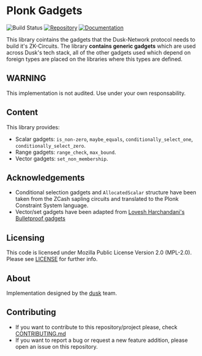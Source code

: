 # Plonk Gadgets
![Build Status](https://github.com/dusk-network/plonk_gadgets/workflows/Continuous%20integration/badge.svg)
[![Repository](https://img.shields.io/badge/github-plonk_gadgets-blueviolet?logo=github)](https://github.com/dusk-network/plonk_gadgets)
[![Documentation](https://img.shields.io/badge/docs-plonk_gadgets-blue?logo=rust)](https://docs.rs/plonk_gadgets/)


This library cointains the gadgets that the Dusk-Network protocol needs to build it's ZK-Circuits.
The library **contains generic gadgets** which are used across Dusk's tech stack, all of the other
gadgets used which depend on foreign types are placed on the libraries where this types are defined.


## WARNING
This implementation is not audited. Use under your own responsability.

## Content
This library provides:

- Scalar gadgets: `is_non-zero`, `maybe_equals`, `conditionally_select_one`, `conditionally_select_zero`.
- Range gadgets: `range_check`, `max_bound`.
- Vector gadgets: `set_non_membership`.

## Acknowledgements

- Conditional selection gadgets and `AllocatedScalar` structure have been taken from the ZCash sapling
circuits and translated to the Plonk Constraint System language.
- Vector/set gadgets have been adapted from [Lovesh Harchandani's Bulletproof gadgets](https://github.com/lovesh/bulletproofs-r1cs-gadgets)

## Licensing

This code is licensed under Mozilla Public License Version 2.0 (MPL-2.0). Please see [LICENSE](https://github.com/dusk-network/plonk_gadgets/blob/master/LICENSE) for further info.

## About

Implementation designed by the [dusk](https://dusk.network) team.

## Contributing
- If you want to contribute to this repository/project please, check [CONTRIBUTING.md](https://github.com/dusk-network/plonk_gadgets/blob/master/CONTRIBUTING.md)
- If you want to report a bug or request a new feature addition, please open an issue on this repository.
